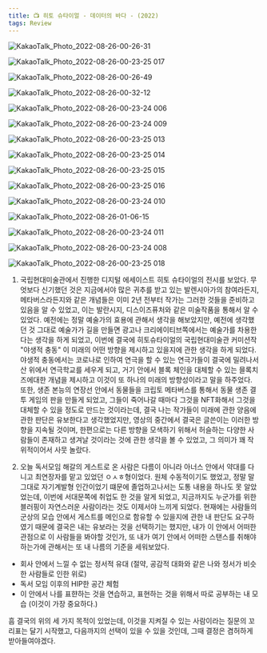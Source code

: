 ```yaml
---
title: 📺 히토 슈타이얼 - 데이터의 바다 - (2022)
tags: Review
---
```



![KakaoTalk_Photo_2022-08-26-00-26-31](https://user-images.githubusercontent.com/50545088/186706509-faac049c-2441-4759-869e-c68b33585f15.jpeg)

![KakaoTalk_Photo_2022-08-26-00-23-25 017](https://user-images.githubusercontent.com/50545088/186708553-eeaa5f87-eef8-483f-9018-ee4423355018.jpeg)


![KakaoTalk_Photo_2022-08-26-00-26-49](https://user-images.githubusercontent.com/50545088/186707096-652e6f62-5c6b-46eb-b0e7-dbbf6279a573.jpeg)


![KakaoTalk_Photo_2022-08-26-00-32-12](https://user-images.githubusercontent.com/50545088/186707798-f4db5700-b694-4084-b634-cca5611b14bb.jpeg)


![KakaoTalk_Photo_2022-08-26-00-23-24 006](https://user-images.githubusercontent.com/50545088/186707988-3ec481ff-b979-4481-85e2-0186a8a019ff.jpeg)


![KakaoTalk_Photo_2022-08-26-00-23-24 009](https://user-images.githubusercontent.com/50545088/186707261-48fddecd-e9f1-4de4-b3b6-de63de01de89.jpeg)


![KakaoTalk_Photo_2022-08-26-00-23-25 013](https://user-images.githubusercontent.com/50545088/186708292-4f80d1d2-9154-4b19-b5ec-696db6aba9b7.jpeg)

![KakaoTalk_Photo_2022-08-26-00-23-25 014](https://user-images.githubusercontent.com/50545088/186708372-2bbacf43-2590-4137-819e-2594b8474d3f.jpeg)

![KakaoTalk_Photo_2022-08-26-00-23-25 015](https://user-images.githubusercontent.com/50545088/186708544-5bf6a8e7-612e-4938-b887-d33218a0c25b.jpeg)


![KakaoTalk_Photo_2022-08-26-00-23-25 016](https://user-images.githubusercontent.com/50545088/186708547-f6aa1092-f1ac-48ee-99ca-bba7ab6797e5.jpeg)


![KakaoTalk_Photo_2022-08-26-00-23-24 010](https://user-images.githubusercontent.com/50545088/186708714-add08044-2ee2-4e5a-a565-e7e727f3e72e.jpeg)


![KakaoTalk_Photo_2022-08-26-01-06-15](https://user-images.githubusercontent.com/50545088/186715136-3daad3c7-ee9d-4d61-b891-75ccc49198e2.jpeg)


![KakaoTalk_Photo_2022-08-26-00-23-24 011](https://user-images.githubusercontent.com/50545088/186708733-c697156c-1b82-4f34-bfb2-2c11cadbf60b.jpeg)


![KakaoTalk_Photo_2022-08-26-00-23-24 008](https://user-images.githubusercontent.com/50545088/186708728-790d599e-e35e-4089-957b-c812c32b0d7f.jpeg)


![KakaoTalk_Photo_2022-08-26-00-23-25 018](https://user-images.githubusercontent.com/50545088/186708559-d57aa897-9b5d-49d3-8898-b97923406298.jpeg)


1. 국립현대미술관에서 진행한 디지털 에세이스트 히토 슈타이얼의 전시를 보았다. 무엇보다 신기했던 것은 지금에서야 많은 귀추를 받고 있는 발렌시아가의 참여라든지, 메타버스라든지와 같은 개념들은 이미 2년 전부터 작가는 그러한 것들을 준비하고 있음을 알 수 있었고, 이는 발란시지, 디스이즈퓨처와 같은 미술작품을 통해서 알 수 있었다. 예전에는 정말 예술가의 효용에 관해서 생각을 해보았지만, 예전에 생각했던 것 그대로 예술가가 길을 만들면 광고나 크리에이티브쪽에서는 예술가를 차용한다는 생각을 하게 되었고, 이번에 결국에 히토슈타이얼의 국립현대미술관 커미션작 "야생적 충동" 이 미래의 어떤 방향을 제시하고 있을지에 관한 생각을 하게 되었다. 야생적 충동에서는 코로나로 인하여 연극을 할 수 있는 연극가들이 결국에 밀려나서 산 위에서 연극학교를 세우게 되고, 거기 안에서 블록 체인을 대체할 수 있는 믈록치즈에대한 개념을 제시하고 이것이 또 하나의 미래의 방향성이라고 말을 하주었다. 
 또한, 생존 본능의 연장선 안에서 동물들을 크립토 메타버스를 통해서 동물 생존 결투 게임의 판을 만들게 되었고, 그들이 죽어나갈 때마다 그것을 NFT화해서 그것을 대체할 수 있을 정도로 만드는 것이라는데, 결국 나는 작가들이 미래에 관한 양음에 관한 판단은 유보한다고 생각했었지만, 영상의 중간에서 결국은 글쓴이는 이러한 방향을 지속될 것이며, 한편으로는 다른 방향을 모색하기 위해서 허슬하는 다양한 사람들이 존재하고 생겨날 것이라는 것에 관한 생각을 볼 수 있었고, 그 의미가 꽤 작위적이어서 사뭇 놀랐다.

 2. 오늘 독서모임 해갈의 게스트로 온 사람은 다름이 아니라 아너스 안에서 약대를 다니고 최연장자를 맡고 있었던 ㅇㅅㅎ형이었다. 원체 수동적이기도 했었고, 정말 말 그대로 자기계발형 인간이었기 떄문에 졸업하고나서는 도통 내용을 하나도 못 알았었는데, 이번에 서대문쪽에 취업도 한 것을 알게 되었고, 지금까지도 누군가를 위한 블러핑이 자연스러운 사람이라는 것도 이제서야 느끼게 되었다. 현재에는 사람들의 군상의 모습 안에서 게스트를 메인으로 함유할 수 있을지에 관한 내 판단도 요구하였기 때문에 결국은 내는 유보라는 것을 선택하기는 했지만, 내가 이 안에서 어떠한 관점으로 이 사람들을 봐야할 것인가, 또 내가 여기 안에서 어떠한 스탠스를 취해야하는가에 관해서는 또 내 나름의 기준을 세워보았다.

 - 회사 안에서 느낄 수 없는 정서적 유대 (절약, 공감적 대화와 같은 나와 정서가 비슷한 사람들로 인한 위로)
 - 독서 모임 이후의 HIP한 공간 체험
 - 이 안에서 나를 표햔하는 것을 연습하고, 표현하는 것을 위해서 따로 공부하는 내 모습 (이것이 가장 중요하다.)

 흠 결국의 위의 세 가지 목적이 있었는데, 이것을 지켜질 수 있는 사람이라는 질문의 꼬리표는 달기 시작했고, 다음까지의 선택이 있을 수 있을 것인데, 그때 결정은 겸허하게 받아들여야겠다.
